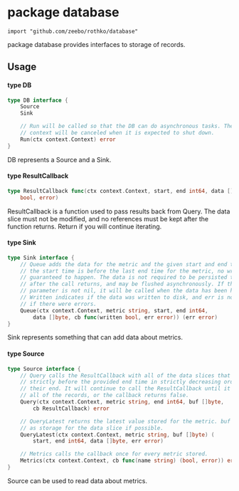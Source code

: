 # package database

`import "github.com/zeebo/rothko/database"`

package database provides interfaces to storage of records.

## Usage

#### type DB

```go
type DB interface {
	Source
	Sink

	// Run will be called so that the DB can do asynchronous tasks. The
	// context will be canceled when it is expected to shut down.
	Run(ctx context.Context) error
}
```

DB represents a Source and a Sink.

#### type ResultCallback

```go
type ResultCallback func(ctx context.Context, start, end int64, data []byte) (
	bool, error)
```

ResultCallback is a function used to pass results back from Query. The data
slice must not be modified, and no references must be kept after the function
returns. Return if you will continue iterating.

#### type Sink

```go
type Sink interface {
	// Queue adds the data for the metric and the given start and end times. If
	// the start time is before the last end time for the metric, no write is
	// guaranteed to happen. The data is not required to be persisted to disk
	// after the call returns, and may be flushed asynchronously. If the cb
	// parameter is not nil, it will be called when the data has been handled.
	// Written indicates if the data was written to disk, and err is not nil
	// if there were errors.
	Queue(ctx context.Context, metric string, start, end int64,
		data []byte, cb func(written bool, err error)) (err error)
}
```

Sink represents something that can add data about metrics.

#### type Source

```go
type Source interface {
	// Query calls the ResultCallback with all of the data slices that end
	// strictly before the provided end time in strictly decreasing order by
	// their end. It will continue to call the ResultCallback until it exhausts
	// all of the records, or the callback returns false.
	Query(ctx context.Context, metric string, end int64, buf []byte,
		cb ResultCallback) error

	// QueryLatest returns the latest value stored for the metric. buf is used
	// as storage for the data slice if possible.
	QueryLatest(ctx context.Context, metric string, buf []byte) (
		start, end int64, data []byte, err error)

	// Metrics calls the callback once for every metric stored.
	Metrics(ctx context.Context, cb func(name string) (bool, error)) error
}
```

Source can be used to read data about metrics.

